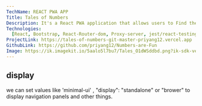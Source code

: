 ```yaml
---
TechName: REACT PWA APP
Title: Tales of Numbers
Description: It's a React PWA application that allows users to Find the Fun little Facts about the numbers using public api. Added Proxy-server for cross-origin. The application is deployed on Vercel.
Technologies:
  [React, Bootstrap, React-Router-dom, Proxy-server, jest/react-testing-library]
ProjectLink: https://tales-of-numbers-git-master-priyang12.vercel.app
GithubLink: https://github.com/priyang12/Numbers-are-Fun
Image: https://ik.imagekit.io/5aalo5l7bu7/Tales_O1dWSddbd.png?ik-sdk-version=javascript-1.4.3&updatedAt=1660117461598
---
```


## display

we can set values like 'minimal-ui' , "display": "standalone" or "brower" to display navigation panels and other things.

